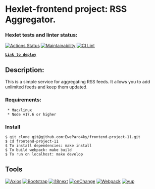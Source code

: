 # Hexlet-frontend project: RSS Aggregator.

### Hexlet tests and linter status:
[![Actions Status](https://github.com/EweParo4ky/frontend-project-11/workflows/hexlet-check/badge.svg)](https://github.com/EweParo4ky/frontend-project-11/actions)
[![Maintainability](https://api.codeclimate.com/v1/badges/ff7bd9cd5cefe7c2bf90/maintainability)](https://codeclimate.com/github/EweParo4ky/frontend-project-11/maintainability)
[![CI Lint](https://github.com/EweParo4ky/frontend-project-11/actions/workflows/main.yml/badge.svg)](https://github.com/EweParo4ky/frontend-project-11/actions/workflows/main.yml)

<code>[**Link to deploy**](https://frontend-project-11-two-gilt.vercel.app/ "Versel")</code>

## Description:
This is a simple service for aggregating RSS feeds.
It allows you to add unlimited feeds and keep them updated.

 ### Requirements:
      
     * Mac/linux
     * Node v17.6 or higher
     
 ### Install
    $ git clone git@github.com:EweParo4ky/frontend-project-11.git
    $ cd frontend-project-11
    $ To install dependencies: make install
    $ To build webpack: make build
    $ To run on localhost: make develop
    
 ## Tools

[![Axios][Axios-badge]][Axios-url]
[![Bootstrap][Bootstrap-badge]][Bootstrap-url]
[![i18next][i18next-badge]][i18next-url]
[![onChange][onChange-badge]][onChange-url]
[![Webpack][Webpack-badge]][Webpack-url]
[![yup][yup-badge]][yup-url]

[Axios-badge]: https://img.shields.io/badge/Axios-5A29E4?style=flat&logo=i18next&logoColor=white
[Axios-url]: https://axios-http.com

[Bootstrap-badge]: https://img.shields.io/badge/Bootstrap-712CF9?style=flat&logo=bootstrap&logoColor=white
[Bootstrap-url]: https://getbootstrap.com

[i18next-badge]: https://img.shields.io/badge/i18next-26A69A?style=flat&logo=i18next&logoColor=white
[i18next-url]: https://www.i18next.com

[onChange-badge]: https://img.shields.io/badge/onChange-gray?style=flat&logoColor=white
[onChange-url]: https://github.com/jquense/yup

[Webpack-badge]: https://img.shields.io/badge/Webpack-1A6BAC?style=flat&logo=webpack&logoColor=white
[Webpack-url]: https://webpack.js.org

[yup-badge]: https://img.shields.io/badge/yup-gray?style=flat&logoColor=white
[yup-url]: https://github.com/sindresorhus/on-change

